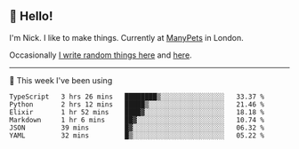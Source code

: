 ## 👋 Hello! 

I'm Nick. I like to make things. Currently at [ManyPets](https://manypets.com) in London.

Occasionally [I write random things here](https://nicksnell.com) and [here](https://twitter.com/nicksnell).

-------

🚀 This week I've been using

<!--START_SECTION:waka-->

```text
TypeScript   3 hrs 26 mins   ████████▒░░░░░░░░░░░░░░░░   33.37 %
Python       2 hrs 12 mins   █████▒░░░░░░░░░░░░░░░░░░░   21.46 %
Elixir       1 hr 52 mins    ████▓░░░░░░░░░░░░░░░░░░░░   18.18 %
Markdown     1 hr 6 mins     ██▓░░░░░░░░░░░░░░░░░░░░░░   10.74 %
JSON         39 mins         █▓░░░░░░░░░░░░░░░░░░░░░░░   06.32 %
YAML         32 mins         █▒░░░░░░░░░░░░░░░░░░░░░░░   05.22 %
```

<!--END_SECTION:waka-->

